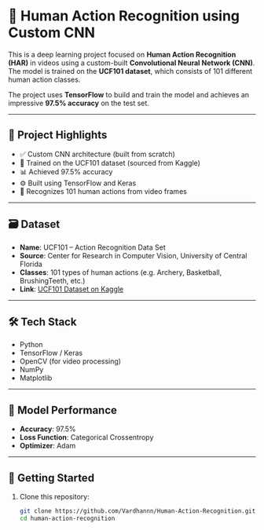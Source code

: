 # 🧠 Human Action Recognition using Custom CNN

This is a deep learning project focused on **Human Action Recognition (HAR)** in videos using a custom-built **Convolutional Neural Network (CNN)**. The model is trained on the **UCF101 dataset**, which consists of 101 different human action classes.

The project uses **TensorFlow** to build and train the model and achieves an impressive **97.5% accuracy** on the test set.

---

## 📌 Project Highlights

- ✅ Custom CNN architecture (built from scratch)
- 🎥 Trained on the UCF101 dataset (sourced from Kaggle)
- 📊 Achieved 97.5% accuracy
- ⚙️ Built using TensorFlow and Keras
- 🧠 Recognizes 101 human actions from video frames

---

## 🗃️ Dataset

- **Name**: UCF101 – Action Recognition Data Set
- **Source**: Center for Research in Computer Vision, University of Central Florida
- **Classes**: 101 types of human actions (e.g. Archery, Basketball, BrushingTeeth, etc.)
- **Link**: [UCF101 Dataset on Kaggle](https://www.kaggle.com/datasets/anhaidong/ucf101)

---

## 🛠️ Tech Stack

- Python
- TensorFlow / Keras
- OpenCV (for video processing)
- NumPy
- Matplotlib

---

## 🧪 Model Performance

- **Accuracy**: 97.5%
- **Loss Function**: Categorical Crossentropy
- **Optimizer**: Adam

---

## 🚀 Getting Started

1. Clone this repository:
   ```bash
   git clone https://github.com/Vardhannn/Human-Action-Recognition.git
   cd human-action-recognition
